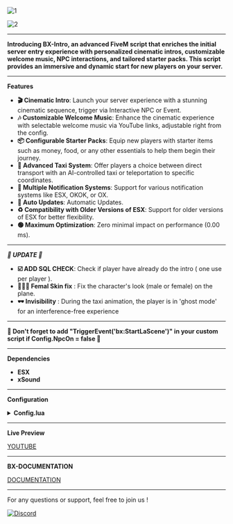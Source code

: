 ![1](https://github.com/BX-DEV-FIVEM/BX-INTRO/assets/140925178/1be062d9-5130-4d0d-b305-ab8824190505)

![2](https://github.com/BX-DEV-FIVEM/BX-INTRO/assets/140925178/d7f4ad2e-742e-49e5-8520-e8a315dde7e2)


***
**Introducing BX-Intro, an advanced FiveM script that enriches the initial server entry experience with personalized cinematic intros, customizable welcome music, NPC interactions, and tailored starter packs. This script provides an immersive and dynamic start for new players on your server.**

***

**Features**

* **🎬 Cinematic Intro**: Launch your server experience with a stunning cinematic sequence, trigger via Interactive NPC or Event.
* **🎶 Customizable Welcome Music**: Enhance the cinematic experience with selectable welcome music via YouTube links, adjustable right from the config.
* **📦 Configurable Starter Packs**: Equip new players with starter items such as money, food, or any other essentials to help them begin their journey.
* **🚖 Advanced Taxi System**: Offer players a choice between direct transport with an AI-controlled taxi or teleportation to specific coordinates.
* **📢 Multiple Notification Systems**: Support for various notification systems like ESX, OKOK, or OX.
* **🔄 Auto Updates**: Automatic Updates.
* **♻️ Compatibility with Older Versions of ESX**: Support for older versions of ESX for better flexibility.
* **🟢 Maximum Optimization**: Zero minimal impact on performance (0.00 ms).

***

***🚀 UPDATE 🚀*** 

* **☑️ ADD SQL CHECK**: Check if player have already do the intro ( one use per player ).
* **🧑‍🤝‍🧑 Femal Skin fix** : Fix the character's look (male or female) on the plane.
* **🕶️ Invisibility** : During the taxi animation, the player is in 'ghost mode' for an interference-free experience


***

**🚨 Don't forget to add "TriggerEvent('bx:StartLaScene')" in your custom script if Config.NpcOn = false 🚨**

***
**Dependencies**

* **ESX**
* **xSound** 


***

**Configuration**

<details>
<summary><strong>Config.lua</strong></summary>

```lua
Config = {}

----- Setting ----- 

Config.StartPack = true

Config.StarterPackItems = { -- if Config.StartPack = true
    {item = "money", amount = 50},
    {item = "bread", amount = 1}
}

Config.WaitDuringCinematic = vector3(-1625.0665, -3160.8740, 13.9959) -- Tp player during plane cinematic

Config.CheckUpdate = true

----- NPC Setting ----- 


Config.NpcOn = true -- if start with interaction with NPC / false you have to trigger  TriggerEvent('bx:StartLaScene') for start

Config.NPC = { -- if Config.NpcOn = true
    PedType = 26,
    Model = 'cs_movpremmale',  -- NPC model
    x = -1122.051 ,y = -2791.3450, z = 15.5906, h = 239.8188   -- Pos NPC  
}




----- Notify Setting ----- 


Config.ShowNotify = 'ox' -- default ( DisplayHelpText ) / esx ( ESX.TextUI ) / okok (OKOK.TextUi) / ox ( Ox.Lib ) -- don't forget to uncomment  '@ox_lib/init.lua', in manifest


----- Taxi Setting ----- 


Config.useTaxi = true          --Use AI Taxi or Not?

Config.SpawnPedLoc = vector3(-1044.91, -2750.2, 21.36)    --If not using AI Taxi then set player spawn location 

Config.Taxi = `nightshade`                                     --Taxi Model

Config.TaxiPlate = 'BX-DEV'                              --Taxi Number Plate

Config.TaxiSpawn = vector4(-1058.48, -2713.28, 20.17, 240.05)       --Taxi First Spawn Location   

Config.TaxiDestination = vector3(-521.7092, -266.4742, 35.3202)         --Taxi Destination Lcoation   

Config.TaxiSpeed = 25.0

Config.TaxiDrivingStyle = 524863

Config.TaxiHeading = 110.7019 -- heading for Parking destination 

Config.PlayerCanSkip = true -- player can skip to SkipToNearestLoc

Config.SkipToNearestLoc = vector4(-472.1253, -251.7663, 35.9601, 107.3558)       -- Taxi Skip Nearest Location to destination must be next to Config.TaxiDestination

Config.NewDestination = vector4(-1044.0, -2749.0, 37.47, 21.00) -- Coordinates where the NPC leaves with the car




----- Music Setting ----- 

Config.MusiqueBienvenueURL = "https://www.youtube.com/watch?v=M4QSMqvuWMg" -- Must be a YouTube link
Config.MusiqueBienvenueVolume = 0.5 -- Volume



----- Translation ----- 



Strings = { --- translation
    ['start'] = '[E] - Start the adventure',
    ['presstoskip'] = 'To Skip',
}










```

</details>


***
**Live Preview**

[YOUTUBE](https://www.youtube.com/watch?v=E-sW5ZYng54)


***

**BX-DOCUMENTATION**

[DOCUMENTATION](https://bx-devs.gitbook.io/doc)

***

For any questions or support, feel free to join us !

[![Discord](https://github.com/BX-DEV-FIVEM/BX-Carjob/assets/140925178/6b508333-aa27-44ff-9b3c-9030b00c1f28)](https://discord.gg/GhAcTjNcu8)


